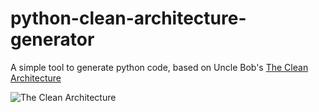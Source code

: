 # python-clean-architecture-generator
A simple tool to generate python code, based on Uncle Bob's [The Clean Architecture](https://blog.8thlight.com/uncle-bob/2012/08/13/the-clean-architecture.html)

![The Clean Architecture](https://blog.8thlight.com/assets/posts/2012-08-13-the-clean-architecture/CleanArchitecture-81565aba46f035911a5018e77a0f2d4e.jpg)

